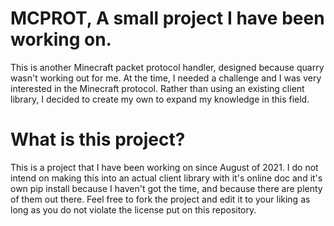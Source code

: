 # MCPROT, A small project I have been working on.

This is another Minecraft packet protocol handler, designed because quarry wasn't working out for me. At the time, I needed a challenge and I was very interested in the Minecraft protocol. Rather than using an existing client library, I decided to create my own to expand my knowledge in this field.

# What is this project?
This is a project that I have been working on since August of 2021. I do not intend on making this into an actual client library with it's online doc and it's own pip install because I haven't got the time, and because there are plenty of them out there. Feel free to fork the project and edit it to your liking as long as you do not violate the license put on this repository.
